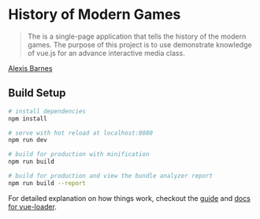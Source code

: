 # History of Modern Games

> The is a single-page application that tells the history of the modern games.
> The purpose of this project is to use demonstrate knowledge of vue.js for an advance interactive media class.

[Alexis Barnes](www.alexisbarnes.com)

## Build Setup

``` bash
# install dependencies
npm install

# serve with hot reload at localhost:8080
npm run dev

# build for production with minification
npm run build

# build for production and view the bundle analyzer report
npm run build --report
```

For detailed explanation on how things work, checkout the [guide](http://vuejs-templates.github.io/webpack/) and [docs for vue-loader](http://vuejs.github.io/vue-loader).
